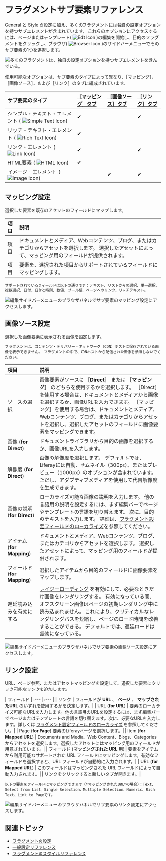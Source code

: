 # フラグメントサブ要素リファレンス

[General](./general-settings-reference.md) と [Style](./styles-reference.md) の設定に加え、多くのフラグメントには独自の設定オプションを持つサブエレメントが含まれています。 これらのオプションにアクセスするには、ページまたはテンプレート( ![Edit Icon](../../../../../images/icon-edit.png) )の編集を開始し、目的のフラグメントをクリックし、ブラウザ( ![Browser Icon](../../../../../images/icon-hierarchy.png) )のサイドバーメニューでそのサブ要素の1つを選択します。

![多くのフラグメントは、独自の設定オプションを持つサブエレメントを含んでいる。](./fragment-sub-elements-reference/images/01.png)

使用可能なオプションは、サブ要素のタイプによって異なり、［マッピング］、［画像ソース］、および［リンク］のタブに編成されています。

| サブ要素のタイプ                                                                     | [［マッピング］タブ](#mapping-settings) | [［画像ソース］タブ](#image-source-settings) | [［リンク］タブ](#link-settings) |
|:---------------------------------------------------------------------------- |:------------------------------ |:----------------------------------- |:------------------------- |
| シンプル・テキスト・エレメント ( ![Simple Text Icon](../../../../../images/icon-text2.png)) | &#10004;                       |                                     | &#10004;                  |
| リッチ・テキスト・エレメント ( ![Rich Text Icon](../../../../../images/icon-text.png))     | &#10004;                       |                                     |                           |
| リンク・エレメント ( ![Link Icon](../../../../../images/icon-link.png))               | &#10004;                       |                                     | &#10004;                  |
| HTML要素 ( ![HTML Icon](../../../../../images/icon-code.png))                  | &#10004;                       |                                     |                           |
| イメージ・エレメント ( ![Image Icon](../../../../../images/icon-picture.png))          |                                | &#10004;                            | &#10004;                  |

## マッピング設定

選択した要素を既存のアセットのフィールドにマップします。

| 項目 | 説明                                                                              |
|:-- |:------------------------------------------------------------------------------- |
| 項目 | ドキュメントとメディア、Webコンテンツ、ブログ、またはカテゴリからアセットを選択します。 選択したアセットによって、マッピング用のフィールドが提供されます。 |
| 項目 | 要素を、選択された項目からサポートされているフィールドにマッピングします。                                           |

```{note}
サポートされているフィールドは以下の通りです：テキスト、リストからの選択、単一選択、複数選択、日付、日付と時刻、数値、ブール値、ページへのリンク、リッチテキスト。
```

![編集サイドバーメニューのブラウザパネルでサブ要素のマッピング設定にアクセスします。](./fragment-sub-elements-reference/images/02.png)

## 画像ソース設定

選択した画像要素に表示される画像を設定します。

```{warning}
フラグメントは、コンテンツ・デリバリー・ネットワーク（CDN）ホストに保存されている画像を表示できません。 フラグメントの中で、CDNホストから配信された画像を参照しないでください。 
```

| 項目                    | 説明                                                                                                                                                                                                                                 |
|:--------------------- |:---------------------------------------------------------------------------------------------------------------------------------------------------------------------------------------------------------------------------------- |
| ソースの選択                | 画像要素がソースに ［**Direct**］ または ［**マッピング**］ のどちらを使用するかを選択します。 ［Direct］を使用する場合は、ドキュメントとメディアから画像を選択するか、画像URLを入力できます。 ［マッピング］を使用する場合は、ドキュメントとメディア、Webコンテンツ、ブログ、またはカテゴリからアセットを選択し、選択したアセットのフィールドに画像要素をマッピングできます。                                   |
| 画像 (**for Direct**)     | ドキュメントライブラリから目的の画像を選択するか、画像URLを入力します。                                                                                                                                                                                              |
| 解像度 (**for Direct**)    | 画像の解像度を選択します。 デフォルトでは、Liferayには自動、サムネイル（300px）、またはプレビュー（1000px）のオプションが含まれています。 ただし、アダプティブメディアを使用して代替解像度を生成できます。 <!--TASK: Link to article when finished.--> |
| 画像の説明 (**for Direct**)  | ローカライズ可能な画像の説明を入力します。 他の言語用の説明を設定するには、まず編集バーでページやテンプレートの言語を切り替えます。 次に、目的のテキストを入力します。 詳細は、[フラグメント設定フィールドのローカライズ](./localizing-fragment-configuration-fields.md)を参照してください。                                                           |
| アイテム (**for Mapping**)  | ドキュメントとメディア、Webコンテンツ、ブログ、またはカテゴリからアセットを選択します。 選択したアセットによって、マッピング用のフィールドが提供されます。                                                                                                                                                    |
| フィールド (**for Mapping**) | 選択したアイテムから目的のフィールドに画像要素をマップします。                                                                                                                                                                                                    |
| 遅延読み込みを有効にする          | [レイジーローディング](https://developer.mozilla.org/en-US/docs/Web/Performance/Lazy_loading) を有効にして、必要なときだけ画像をレンダリングする。 有効になっている間、オフスクリーン画像はページの初期レンダリング中に読み込まれません。 これにより、クリティカルなレンダリングパスを短縮し、ページのロード時間を改善することができる。 デフォルトでは、遅延ロードは無効になっている。 |

![編集サイドバーメニューのブラウザパネルでサブ要素の画像ソース設定にアクセスします。](./fragment-sub-elements-reference/images/03.png)

## リンク設定

URL、ページ参照、またはアセットマッピングを設定して、選択した要素にクリック可能なリンクを追加します。

| フィールド
| :--- | :--- |
| リンク｜フィールドが **URL** 、 **ページ** 、 **マップされたURL** のいずれを使用するかを決定します。|
| URL (**for URL**) | 要素のローカライズ可能なURLを入力します。他の言語用のURLを設定するには、まず編集バーでページまたはテンプレートの言語を切り替えます。次に、必要なURLを入力します。詳しくは [フラグメント設定フィールドのローカライズ](./localizing-fragment-configuration-fields.md) を参照してください。|
| Page (**for Page**) 要素のLiferayページを選択します。|
| Item (**for Mapped URL**) | Documents and Media、Web Content、Blogs、Categories からアセットを選択します。選択したアセットにはマッピング用のフィールドが用意されています。|
| フィールド (**マッピングされた URL** 用) | 要素をアイテムから利用可能なサポートされた URL フィールドにマッピングします。有効なフィールドを選択すると、URL フィールドが自動的に入力されます。|
| URL (**for Mapped URL**) | このフィールドはマッピングされた URL フィールドによって自動入力されます。|
| リンクをクリックすると新しいタブが開きます。|

```{note}
以下の要素をフィールドにマッピングできます（*マッピングされたURL*の場合）：Text、Select from List、Single Selection、Multiple Selection、Numeric、Rich Text、Link to Pageです。
```

![編集サイドバーメニューのブラウザパネルでサブ要素のリンク設定にアクセスします。](./fragment-sub-elements-reference/images/04.png)

## 関連トピック

* [フラグメントの設定](../configuring-fragments.md)
* [一般設定リファレンス](./general-settings-reference.md)
* [フラグメントのスタイルリファレンス](./styles-reference.md)
